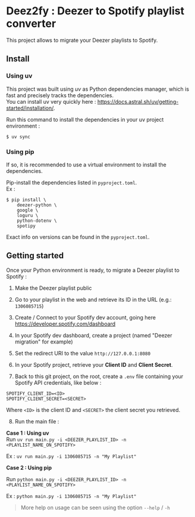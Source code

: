 # Deez2fy : Deezer to Spotify playlist converter

This project allows to migrate your Deezer playlists to Spotify.

## Install

### Using uv
This project was built using *uv* as Python dependencies manager, which is fast and precisely tracks the dependencies.  
You can install uv very quickly here : https://docs.astral.sh/uv/getting-started/installation/.

Run this command to install the dependencies in your uv project environment :
```
$ uv sync
```

### Using pip
If so, it is recommended to use a virtual environment to install the dependencies.  

Pip-install the dependencies listed in `pyproject.toml`.  
Ex :   
```
$ pip install \
    deezer-python \
    google \
    loguru \
    python-dotenv \
    spotipy
```

Exact info on versions can be found in the `pyproject.toml`. 


## Getting started

Once your Python environment is ready, to migrate a Deezer playlist to Spotify :

1. Make the Deezer playlist public

2. Go to your playlist in the web and retrieve its ID in the URL (e.g.: `1306085715`)

3. Create / Connect to your Spotify dev account, going here https://developer.spotify.com/dashboard 

4. In your Spotify dev dashboard, create a project (named "Deezer migration" for example)

5. Set the redirect URI to the value `http://127.0.0.1:8080`

6. In your Spotify project, retrieve your **Client ID** and **Client Secret**.

7. Back to this git project, on the root, create a `.env` file containing your Spotify API credentials, like below :
```
SPOTIFY_CLIENT_ID=<ID>
SPOTIFY_CLIENT_SECRET=<SECRET>
```
Where `<ID>` is the client ID and `<SECRET>` the client secret you retrieved.

8. Run the main file :  

**Case 1 : Using uv**  
Run `uv run main.py -i <DEEZER_PLAYLIST_ID> -n <PLAYLIST_NAME_ON_SPOTIFY>`  

Ex : `uv run main.py -i 1306085715 -n "My Playlist"`

**Case 2 : Using pip**

Run `python main.py -i <DEEZER_PLAYLIST_ID> -n <PLAYLIST_NAME_ON_SPOTIFY>`

Ex : `python main.py -i 1306085715 -n "My Playlist"`


> More help on usage can be seen using the option `--help` / `-h`
